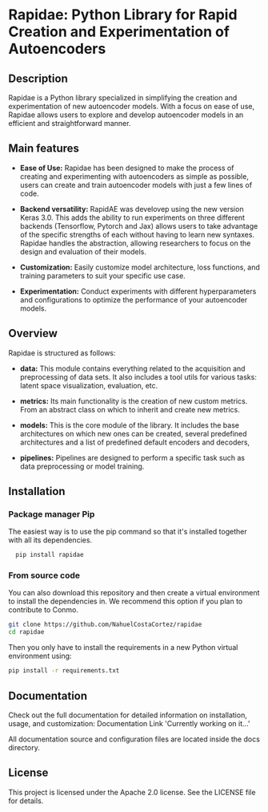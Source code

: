 # Rapidae: Python Library for Rapid Creation and Experimentation of Autoencoders

## Description

Rapidae is a Python library specialized in simplifying the creation and experimentation of new autoencoder models. With a focus on ease of use, Rapidae allows users to explore and develop autoencoder models in an efficient and straightforward manner.

## Main features

- **Ease of Use:** Rapidae has been designed to make the process of creating and experimenting with autoencoders as simple as possible, users can create and train autoencoder models with just a few lines of code.

- **Backend versatility:** RapidAE was develovep using the new version Keras 3.0. This adds the ability to run experiments on three different backends (Tensorflow, Pytorch and Jax) allows users to take advantage of the specific strengths of each without having to learn new syntaxes. Rapidae handles the abstraction, allowing researchers to focus on the design and evaluation of their models.

- **Customization:** Easily customize model architecture, loss functions, and training parameters to suit your specific use case.

- **Experimentation:** Conduct experiments with different hyperparameters and configurations to optimize the performance of your autoencoder models.

## Overview

Rapidae is structured as follows:

- **data:** This module contains everything related to the acquisition and preprocessing of data sets. It also includes a tool utils for various tasks: latent space visualization, evaluation, etc.

- **metrics:** Its main functionality is the creation of new custom metrics. From an abstract class on which to inherit and create new metrics.

- **models:** This is the core module of the library. It includes the base architectures on which new ones can be created, several predefined architectures and a list of predefined default encoders and decoders,

- **pipelines:** Pipelines are designed to perform a specific task such as data preprocessing or model training. 

## Installation

### Package manager Pip
The easiest way is to use the pip command so that it's installed together with all its dependencies.

```bash
  pip install rapidae
```

### From source code
You can also download this repository and then create a virtual environment to install the dependencies in.
We recommend this option if you plan to contribute to Conmo.

```bash
git clone https://github.com/NahuelCostaCortez/rapidae
cd rapidae
```

Then you only have to install the requirements in a new Python virtual environment using:

```bash
pip install -r requirements.txt
```

## Documentation

Check out the full documentation for detailed information on installation, usage, and customization: Documentation Link
'Currently working on it...'

All documentation source and configuration files are located inside the docs directory.

## License

This project is licensed under the Apache 2.0 license. See the LICENSE file for details.